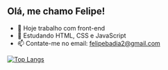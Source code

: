 ## Olá, me chamo Felipe!
- 🔭 Hoje trabalho com front-end
- 🌱 Estudando HTML, CSS e JavaScript
- 📫 Contate-me no email: felipebadia2@gmail.com

[![Top Langs](https://github-readme-stats.vercel.app/api/top-langs/?username=felipebdia&theme=dracula)](https://github.com/anuraghazra/github-readme-stats)

